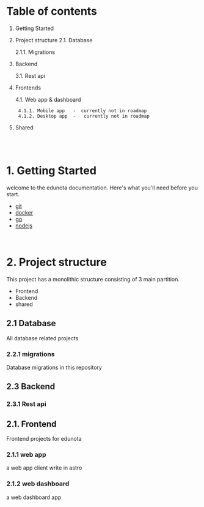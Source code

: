 # Table of contents


1. Getting Started

2. Project structure
 2.1. Database 

   2.1.1. Migrations
3. Backend

    3.1. Rest api
4. Frontends 

    4.1. Web app & dashboard   

        4.1.1. Mobile app   -  currently not in roadmap 
        4.1.2. Desktop app  -   currently not in roadmap
5. Shared


<br>
<br> 

# 1. Getting Started


welcome to the edunota documentation. Here's what you'll need before you start.
- [git][1] 
- [docker][2] 
- [go][3]  
- [nodejs][4] 

[1]: https://www.docker.com/
[2]: https://www.docker.com/
[3]: https://go.dev/
[4]: https://nodejs.org/


<br> 

# 2. Project structure
This project has a monolithic structure consisting of 3 main partition.
- Frontend
- Backend
- shared

## 2.1 Database
All database related projects 

### 2.2.1 migrations
Database migrations in this repository



## 2.3 Backend

### 2.3.1 Rest api
## 2.1. Frontend
Frontend projects for edunota

### 2.1.1 web app
a web app client write in astro
### 2.1.2 web dashboard
a web dashboard app


